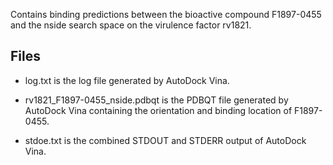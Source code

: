 Contains binding predictions between the bioactive compound F1897-0455 and the nside search space on the virulence factor rv1821.

## Files

- log.txt is the log file generated by AutoDock Vina.

- rv1821_F1897-0455_nside.pdbqt is the PDBQT file generated by AutoDock Vina containing the orientation and binding location of F1897-0455.

- stdoe.txt is the combined STDOUT and STDERR output of AutoDock Vina.

